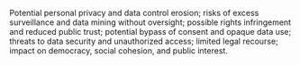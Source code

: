 Potential personal privacy and data control erosion; risks of excess surveillance and data mining without oversight; possible rights infringement and reduced public trust; potential bypass of consent and opaque data use; threats to data security and unauthorized access; limited legal recourse; impact on democracy, social cohesion, and public interest.